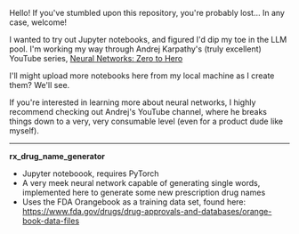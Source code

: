 Hello! If you've stumbled upon this repository, you're probably lost... In any case, welcome!

I wanted to try out Jupyter notebooks, and figured I'd dip my toe in the LLM pool. I'm working my way through Andrej Karpathy's (truly excellent) YouTube series, [Neural Networks: Zero to Hero](https://www.youtube.com/playlist?list=PLAqhIrjkxbuWI23v9cThsA9GvCAUhRvKZ)

I'll might upload more notebooks here from my local machine as I create them? We'll see. 

If you're interested in learning more about neural networks, I highly recommend checking out Andrej's YouTube channel, where he breaks things down to a very, very consumable level (even for a product dude like myself). 

*************************
**rx_drug_name_generator**
- Jupyter noteboook, requires PyTorch
- A very meek neural network capable of generating single words, implemented here to generate some new prescription drug names
- Uses the FDA Orangebook as a training data set, found here: https://www.fda.gov/drugs/drug-approvals-and-databases/orange-book-data-files
